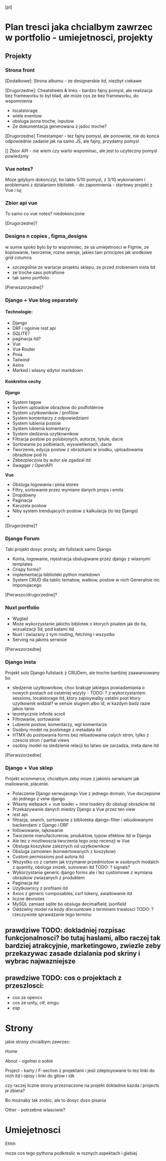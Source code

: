 [pl]
# Plan tresci jaka chcialbym zawrzec w portfolio - umiejetnosci, projekty

## Projekty

### Strona front

[Dodatkowe]: Strona albumu - ze designerskie itd, niezbyt ciekawe

[Drugorzedne]: Cheatsheets & links - bardzo fajny pomysl, ale realizacja bez frameworku to byl blad, ale moze cos ze bez frameworku, do wspomnienia
- localstorage
- wiele eventow
- obsluga jsona troche, inputow
- Ze dokumentacja generowana z jsdoc troche?

[Drugorzedne] Timestamper - tez fajny pomysl, ale ponownie, nie do konca odpowiednie zadanie jak na samo JS, ale fajny, przydatny pomysl

[] Zbior API - nie wiem czy warto wspominac, ale jest to uzyteczny pomysl powiedzmy

### Vue notes?
Moze gdybym dokonczyl, bo takto 5/10 pomysl, z 3/10 wykonaniem i problemami z dzialaniem bibliotek - do zapomnienia - startowy projekt z Vue i luj

### Zbior api vue
To samo co vue notes? niedokonczone

[Drugorzedne]?
### Designs n copies , figma_designs
w sumie spoko bylo by to wspomniec, ze sa umiejetnosci w Figmie, ze kopiowanie, tworzenie, rozne wersje, jakies tam principles jak srodkowe grid columns
- szczegolnie ze wariacje projektu sklepu, ze przed zrobieniem insta itd
- ze troche sass potrafione
- tak samo portfolio

[Pierwszorzedne]?
### Django + Vue blog separately
#### Technologie:
- Django
- DRF i ogolnie rest api
- SQLITE?
- paginacja itd?
- Vue
- Vue Router
- Pinia
- Tailwind
- Axios
- Marked i wlasny edytor markdown
#### Konkretne cechy

**Django**
- System tagow
- System uploadow obrazkow do podfolderow
- System uzytkownikow / profilow
- System komentarzy z odpowiedziami
- System lubienia postow
- System lubienia komentarzy
- System sledzenia uzytkownikow
- Filtracja postow po polubionych, autorze, tytule, dacie
- Sortowanie po polbieiach, wyswietleniach, dacie
- Tworzenie, edycja postow z obrazkami w srodku, uploadowania obrazkow pod to
- Zabezpiecznia by autor sie zgadzal itd
- Swagger / OpenAPI

**Vue**
- Obsluga logowania i pinia stores
- Filtry, sortowanie przez wymiane danych props i emits
- Dropdowny
- Paginacja
- Karuzela postow
- Niby system trendujacych postow z kalkulacja (to tez Django)
- 

[Drugorzedne]?
### Django Forum
Taki projekt dosyc prosty, ale fullstack samo Django

- Konta, logowanie, rejestracja obslugiwane przez django z wlasnymi templates
- Crispy forms?
- implementacja biblioteki python markdown
- System CRUD dla tablic tematow, watkow, postow w nich
Generalnie nic imponujacego

[Pierwszo/drugorzedne]?
### Nuxt portfolio

- Wyglad
- Moze wykorzystanie jakichs bibliotek o ktorych pisalem jak do tla, wizualizacji 3d, pod katami itd
- Nuxt i zwiazany z tym routing, fetching i wszystko
- Serving na jakims serwisie

[Pierwszorzedne]
### Django insta
Projekt solo Django fullstack z CRUDem, ale troche bardziej zaawansowany bo

- sledzenie uzytkownikow, choc brakuje jakiegos powiadamiania o nowych postach od ostatniej wizyty - TODO: ? z wykorzystaniem sessions, localstorage itd, ktory zapisywalby ostatni post ktory uzytkownik widzial? w sensie slugiem albo id, w kazdym badz razie jakos tanio
- teoretycznie infinite scroll
- Filtrowanie, sortowanie
- Lubienie postow, komentarzy, wgl komentarze
- Osobny model na postimage z metadata itd
- HTMX do postowania forms bez reloadowania calych stron, tylko z czescia stron / partial views
- osobny model na sledzienie relacji bo latwo sie zarzadza, meta dane itd

[Pierwszorzedne]
### Django + Vue sklep
Projekt ecommerce, chcialbym zeby moze z jakimis serwisami jak mailowanie, placenie.

- Polaczenie Django serwujacego Vue z jednego domain, Vue doczepione do jednego z veiw django
- Wlasny webpack + vue loader + inne loadery do obslugi obrazkow itd
- Przekazywanie danych miedzy Django a Vue przez ten view
- rest api
- filtracja, search, sortowanie z biblioteka django-filter i wbudowanymi backendami z Django i DRF
- followowanie, lajkowanie
- Tworzenie manufacturerow, produktow, typow efektow itd w Django
- Ale tez z mozliwoscia tworzenia tego oraz recenzji w Vue
- Obsluga koszykow zaleznych od uzytkownikow
- Obsluga zamowien (konwertowanych z koszykow)
- Custom permissions pod autora itd
- Wszystko co z cartem jak trzymanie przedmiotow w osobnych modalch z quantity, obsluga znizek, sumowan itd TODO: ? signals?
- Wykorzystanie generic django forms ale i tez customowe z wymiana obrazkow zwiazanych z produktem
- Paginacja itd
- Uzytkownicy z profilami itd
- Axios z generic composables, csrf tokeny, awaitowanie itd
- liczne devnotes
- MySQL zamiast sqlite bo obsluga decimalfield, jsonfield
- Oddzielny model na kody discountowe z terminem trwalosci TODO: ? rzeczywiste sprawdzanie tego terminu


## prawdziwe TODO: dokladniej rozpisac funkcjonalnosci? bo tutaj haslami, albo raczej tak bardziej atrakcyjnie, marketingowo, zwiezle zeby przekazywac zasade dzialania pod skriny i wybrac najwazniejsze

## prawdziwe TODO: cos o projektach z przeszlosci:
- cos ze opencv
- cos ze unity, c#, emgu
- esp


# Strony
jakie strony chcialbym zawrzec:

Home

About - ogolnei o sobie

Project - karty / F-section z projektami i jesli zdeployowane to tez linki do nich itd i opisy i linki do gitow i idk

czy raczej liczne strony przeznaczone na projekt dokladnie kazda i projects je zbiera?

Bo moznaby tak zrobic, ale to dosyc duzo pisania

Other - potrzebne wlasciwie?


# Umiejetnosci 

Ehhh

moze cos tego pythona podkreslic w roznych aspektach i glebiej